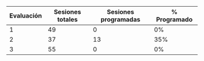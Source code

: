 | Evaluación | Sesiones totales | Sesiones programadas | % Programado |
| ---------- | ---------------- | -------------------- | ------------ |
| 1          | 49               | 0                    | 0%           |
| 2          | 37               | 13                   | 35%          |
| 3          | 55               | 0                    | 0%           |

